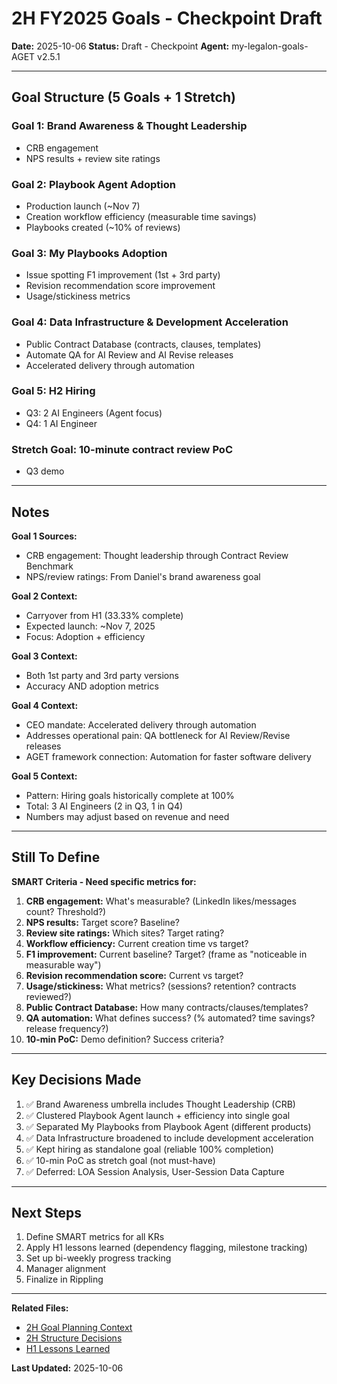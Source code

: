 # 2H FY2025 Goals - Checkpoint Draft

**Date:** 2025-10-06
**Status:** Draft - Checkpoint
**Agent:** my-legalon-goals-AGET v2.5.1

---

## Goal Structure (5 Goals + 1 Stretch)

### Goal 1: Brand Awareness & Thought Leadership
- CRB engagement
- NPS results + review site ratings

### Goal 2: Playbook Agent Adoption
- Production launch (~Nov 7)
- Creation workflow efficiency (measurable time savings)
- Playbooks created (~10% of reviews)

### Goal 3: My Playbooks Adoption
- Issue spotting F1 improvement (1st + 3rd party)
- Revision recommendation score improvement
- Usage/stickiness metrics

### Goal 4: Data Infrastructure & Development Acceleration
- Public Contract Database (contracts, clauses, templates)
- Automate QA for AI Review and AI Revise releases
- Accelerated delivery through automation

### Goal 5: H2 Hiring
- Q3: 2 AI Engineers (Agent focus)
- Q4: 1 AI Engineer

### Stretch Goal: 10-minute contract review PoC
- Q3 demo

---

## Notes

**Goal 1 Sources:**
- CRB engagement: Thought leadership through Contract Review Benchmark
- NPS/review ratings: From Daniel's brand awareness goal

**Goal 2 Context:**
- Carryover from H1 (33.33% complete)
- Expected launch: ~Nov 7, 2025
- Focus: Adoption + efficiency

**Goal 3 Context:**
- Both 1st party and 3rd party versions
- Accuracy AND adoption metrics

**Goal 4 Context:**
- CEO mandate: Accelerated delivery through automation
- Addresses operational pain: QA bottleneck for AI Review/Revise releases
- AGET framework connection: Automation for faster software delivery

**Goal 5 Context:**
- Pattern: Hiring goals historically complete at 100%
- Total: 3 AI Engineers (2 in Q3, 1 in Q4)
- Numbers may adjust based on revenue and need

---

## Still To Define

**SMART Criteria - Need specific metrics for:**

1. **CRB engagement:** What's measurable? (LinkedIn likes/messages count? Threshold?)
2. **NPS results:** Target score? Baseline?
3. **Review site ratings:** Which sites? Target rating?
4. **Workflow efficiency:** Current creation time vs target?
5. **F1 improvement:** Current baseline? Target? (frame as "noticeable in measurable way")
6. **Revision recommendation score:** Current vs target?
7. **Usage/stickiness:** What metrics? (sessions? retention? contracts reviewed?)
8. **Public Contract Database:** How many contracts/clauses/templates?
9. **QA automation:** What defines success? (% automated? time savings? release frequency?)
10. **10-min PoC:** Demo definition? Success criteria?

---

## Key Decisions Made

1. ✅ Brand Awareness umbrella includes Thought Leadership (CRB)
2. ✅ Clustered Playbook Agent launch + efficiency into single goal
3. ✅ Separated My Playbooks from Playbook Agent (different products)
4. ✅ Data Infrastructure broadened to include development acceleration
5. ✅ Kept hiring as standalone goal (reliable 100% completion)
6. ✅ 10-min PoC as stretch goal (not must-have)
7. ✅ Deferred: LOA Session Analysis, User-Session Data Capture

---

## Next Steps

1. Define SMART metrics for all KRs
2. Apply H1 lessons learned (dependency flagging, milestone tracking)
3. Set up bi-weekly progress tracking
4. Manager alignment
5. Finalize in Rippling

---

**Related Files:**
- [2H Goal Planning Context](../data/backgrounders/2025-10-05_legalon_2h_goal_planning.md)
- [2H Structure Decisions](2h_goal_structure_decisions.md)
- [H1 Lessons Learned](../data/goals/1h_fy2025_lessons_learned.md)

**Last Updated:** 2025-10-06
